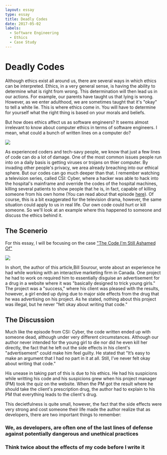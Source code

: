 ```yaml
---
layout: essay
type: essay
title: Deadly Codes
date: 2017-05-02
labels:
  - Software Engineering
  - Ethics
  - Case Study
---
```


# Deadly Codes

Although ethics exist all around us, there are several ways in which ethics can be interpreted. Ethics, in a very general sense, is having the ability to determine what is right from wrong. This determination will then lead us in our actions. For example, our parents have taught us that lying is wrong. However, as we enter adulthood,  we are sometimes taught that it's "okay" to tell a white lie. This is where ethics come in. You will have to determine for yourself what the right thing is based on your morals and beliefs. 

But how does ethics affect us as software engineers? It seems almost irrelevant to know about computer ethics in terms of software engineers. I mean, what could a bunch of written lines on a computer do? 

<img class="ui centered image" src="https://rjanecagatiniobrohade.files.wordpress.com/2015/01/can-stock-photo_csp11714765.jpg">

As experienced coders and tech-savy people, we know that just a few lines of code can do a lot of damage. One of the most common issues people run into on a daily basis is getting viruses or trojans on thier computer. By invading other people's privacy, we area already breaching into our ethical sphere. But our codes can go much deeper than that. I remember watching a television series, called CSI: Cyber, where a hacker was able to hack into the hospital's mainframe and override the codes of the hospital machines, killing several patients to show people that he is, in fact, capable of killing someone from his own home (You can read about that episode [here](http://www.imdb.com/title/tt5028902/)). Of course, this is a bit exaggerated for the television drama, however, the same situation could apply to us in real life. Our own code could hurt or kill someone. So we'll look at an example where this happened to someone and discuss the ethics behind it. 

## The Scenerio

For this essay, I will be focusing on the case ["The Code I'm Still Ashamed Of"](https://medium.freecodecamp.com/the-code-im-still-ashamed-of-e4c021dff55e)

<img class="ui centered image" src="https://cdn-images-1.medium.com/max/800/1*UcpODv1lxR_Bt3MyaOvYWA.jpeg">

In short, the author of this article,Bill Sourour, wrote about an experience he had while working with an interactive marketing firm in Canada. One project he had to work on required him to essentially disguise an advertisement for a drug in a website where it was "basically designed to trick young girls." The project was a "success," where his client was pleased with the results, however, a girl ended up dying due to major side effects from the drug that he was advertising on his project. As he stated, nothing about this project was illegal, but he never "felt okay about writing that code." 

## The Discussion             

Much like the episode from CSI: Cyber, the code written ended up with someone dead, although under very different circumstances. Although our author never intended for the young girl to die nor did he even kill her directly, the fact that he left out the side effects in his client's "advertisement" could make him feel guilty. He stated that "It’s easy to make an argument that I had no part in it at all. Still, I’ve never felt okay about writing that code." 

His unease in taking part of this is due to his ethics. He had his suspicions while writting his code and his suspicions grew when his project manager (PM) took the quiz on the website. When the PM got the result where he should take the client's prescription drug, the author had to explain to his PM that everything leads to the client's drug. 

This decietfulness is quite small, however, the fact that the side effects were very strong and cost someone their life made the author realize that as developers, there are two important things to remember: 

### We, as developers, are often one of the last lines of defense against potentially dangerous and unethical practices

### Think twice about the effects of my code before I write it
